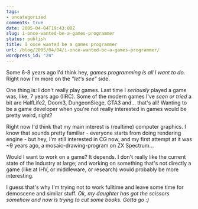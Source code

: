 ```yaml
---
tags:
- uncategorized
comments: true
date: 2005-04-04T19:43:00Z
slug: i-once-wanted-be-a-games-programmer
status: publish
title: I once wanted be a games programmer
url: /blog/2005/04/04/i-once-wanted-be-a-games-programmer/
wordpress_id: "24"
---
```


Some 6-8 years ago I'd think hey, _games programming is all I want to do_. Right now I'm more on the _"let's see"_ side.

One thing is: I don't really play games. Last time I _seriously_ played a game was, like, 7 years ago (IIRC). Some of the modern games I've _seen or tried_ a bit  are HalfLife2, Doom3, DungeonSiege, GTA3 and... that's all! Wanting to be a game developer when you're not really interested in games would be pretty weird, right?

Right now I'd think that my main interest is (realtime) computer graphics. I know that sounds pretty familiar - everyone starts from doing rendering engine - but hey, I'm still interested in CG now, and my first attempt at it was ~9 years ago, a mosaic-drawing-program on ZX Spectrum...

Would I want to work on a game? It depends. I don't really like the current state of the industry at large; and working on something that's not directly a game (like at IHV, or middleware, or research) would probably be more interesting.

I guess that's why I'm trying not to work fulltime and leave some time for demoscene and similar stuff. _Ok, my daughter has got the scissors somehow and now is trying to cut some books. Gotta go :)_

